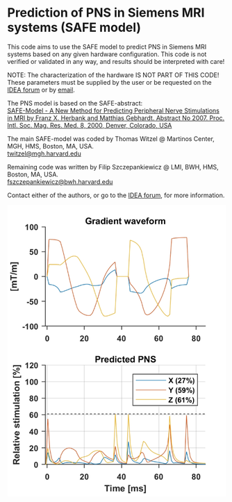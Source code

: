 # Prediction of PNS in Siemens MRI systems (SAFE model)

This code aims to use the SAFE model to predict PNS in Siemens MRI systems
based on any given hardware configuration. This code is not verified or 
validated in any way, and results should be interpreted with care!

NOTE: The characterization of the hardware IS NOT PART OF THIS CODE! These
parameters must be supplied by the user or be requested on the [IDEA forum](https://www.mr-idea.com/communities/idea/results.aspx?k=PNS%20prediction%20in%20Matlab%20using%20the%20SAFE%20model) or by [email](mailto:fszczepankiewicz@bwh.harvard.edu).

The PNS model is based on the SAFE-abstract:  
[SAFE-Model - A New Method for Predicting Peripheral Nerve Stimulations in MRI
by Franz X. Herbank and Matthias Gebhardt. Abstract No 2007. 
Proc. Intl. Soc. Mag. Res. Med. 8, 2000, Denver, Colorado, USA](https://cds.ismrm.org/ismrm-2000/PDF7/2007.PDF)

The main SAFE-model was coded by Thomas Witzel @ Martinos Center, MGH, HMS, Boston, MA, USA.  
twitzel@mgh.harvard.edu

Remaining code was written by Filip Szczepankiewicz @ LMI, BWH, HMS, Boston, MA, USA.  
fszczepankiewicz@bwh.harvard.edu

Contact either of the authors, or go to the [IDEA forum](https://www.mr-idea.com/communities/idea/results.aspx?k=PNS%20prediction%20in%20Matlab%20using%20the%20SAFE%20model), for more information.


![Example of predicted PNS in arbitrary gradient waveform.](safe_example_figure.jpg)

